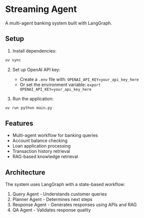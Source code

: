 # Streaming Agent

A multi-agent banking system built with LangGraph.

## Setup

1. Install dependencies:
```bash
uv sync
```

2. Set up OpenAI API key:
   - Create a `.env` file with: `OPENAI_API_KEY=your_api_key_here`
   - Or set the environment variable: `export OPENAI_API_KEY=your_api_key_here`

3. Run the application:
```bash
uv run python main.py
```

## Features

- Multi-agent workflow for banking queries
- Account balance checking
- Loan application processing
- Transaction history retrieval
- RAG-based knowledge retrieval

## Architecture

The system uses LangGraph with a state-based workflow:
1. Query Agent - Understands customer queries
2. Planner Agent - Determines next steps
3. Response Agent - Generates responses using APIs and RAG
4. QA Agent - Validates response quality
